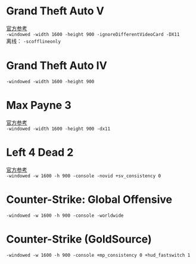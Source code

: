 # Grand Theft Auto V  
[官方参考](https://support.rockstargames.com/articles/202518358/Available-Command-Lines-for-GTAV-on-PC)   
`-windowed -width 1600 -height 900 -ignoreDifferentVideoCard -DX11`   
离线： 
`-scofflineonly`   

# Grand Theft Auto IV
`-windowed -width 1600 -height 900`

# Max Payne 3
[官方参考](https://support.rockstargames.com/zh/articles/200152476/Full-list-of-command-line-parameters-for-Max-Payne-3-on-PC)    
`-windowed -width 1600 -height 900 -dx11`

# Left 4 Dead 2
[官方参考](https://developer.valvesoftware.com/wiki/Command_Line_Options)   
`-windowed -w 1600 -h 900 -console -novid +sv_consistency 0`   

# Counter-Strike: Global Offensive
`-windowed -w 1600 -h 900 -console -worldwide`   

# Counter-Strike (GoldSource)
`-windowed -w 1600 -h 900 -console +mp_consistency 0 +hud_fastswitch 1`
